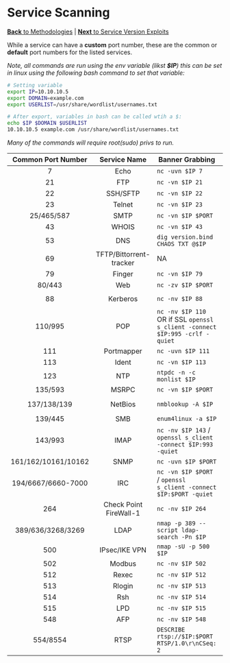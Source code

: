 # Service Scanning
[**Back** to Methodologies](/Methodology#methodologies) | [**Next** to Service Version Exploits](/Methodology/Network/Service_Version_Exploits.md#service-version-exploits)

While a service can have a **custom** port number, these are the common or **default** port numbers for the listed services.

*Note, all commands are run using the env variable (likst **$IP**) this can be set in linux using the following bash command to set that variable:*

```bash
# Setting variable
export IP=10.10.10.5
export DOMAIN=example.com
export USERLIST=/usr/share/wordlist/usernames.txt

# After export, variables in bash can be called wtih a $:
echo $IP $DOMAIN $USERLIST
10.10.10.5 example.com /usr/share/wordlist/usernames.txt
```

*Many of the commands will require root(sudo) privs to run.*

| Common Port Number | Service Name | Banner Grabbing | Basic enumeration |
| :-: | :-: | - | - |
| 7 | Echo | `nc -uvn $IP 7` | NA |
| 21 | FTP | `nc -vn $IP 21` | `nmap --script ftp-* -p 21 $IP` |
| 22 | SSH/SFTP| `nc -vn $IP 22` | `nmap -sC -sV --script ssh* -p 22 $IP` |
| 23 | Telnet| `nc -vn $IP 23` | `nmap -n -sV -Pn --script "*telnet* and safe" -p 23 $IP` |
| 25/465/587 | SMTP| `nc -vn $IP $PORT` | `nmap -p25 --script smtp-commands $IP` |
| 43 | WHOIS| `nc -vn $IP 43` | `whois -h $IP -p 43 "domain"` |
| 53 | DNS| `dig version.bind CHAOS TXT @$IP` | `nmap -n --script "(default and *dns*) or fcrdns or dns-srv-enum or dns-random-txid or dns-random-srcport" $IP` |
| 69 | TFTP/Bittorrent-tracker| NA | `nmap -n -Pn -sU -p69 -sV --script tftp-enum $IP` |
| 79 | Finger | `nc -vn $IP 79` | `finger @$IP` |
| 80/443 | Web | `nc -zv $IP $PORT` | Large Attack Surface, read Web section |
| 88 | Kerberos | `nc -nv $IP 88` | `nmap -p 88 --script=krb5-enum-users --script-args krb5-enum-users.realm="$Domain",userdb=$Userlist $IP` |
| 110/995 | POP | `nc -nv $IP 110` OR if SSL `openssl s_client -connect $IP:995 -crlf -quiet` | `nmap --script "pop* -sV -p $PORT $IP` |
| 111 | Portmapper | `nc -uvn $IP 111` | `rpcinfo $IP` `nmap -sSUC -p 111 $IP` |
| 113 | Ident | `nc -vn $IP 113` | `nmap -sC -sV -p 113 $IP` |
| 123 | NTP | `ntpdc -n -c monlist $IP` | `nmap -sU -sV --script "ntp* and (discovery or vuln) and not (dos or brute)" -p 123 $IP` |
| 135/593 | MSRPC | `nc -vn $IP $PORT` | `rpcdump.py -p $PORT $IP`(from impacket) |
| 137/138/139 | NetBios | `nmblookup -A $IP` | `nbtscan $IP/30` `nmap -sU -sV -T4 --script nbstat.nse -p 137 -Pn -n $IP` |
| 139/445 | SMB | `enum4linux -a $IP` | `nbtscan $IP` Huge attack surface, too many commands to list here |
| 143/993 | IMAP | `nc -nv $IP 143` / `openssl s_client -connect $IP:993 -quiet` | `msfconsole -q -x 'use auxiliary/scanner/imap/imap_version; set RHOSTS $IP; set RPORT 143; run; exit'` |
| 161/162/10161/10162 | SNMP | `nc -uvn $IP $PORT` | `nmap --script "snmp* and not snmp-brute" $IP` |
| 194/6667/6660-7000 | IRC | `nc -vn $IP $PORT` / `openssl s_client -connect $IP:$PORT -quiet` | `nmap -sV --script irc* -p $PORT $IP` |
| 264 | Check Point FireWall-1 | `nc -nv $IP 264` | ` printf '\x51\x00\x00\x00\x00\x00\x00\x21\x00\x00\x00\x0bsecuremote\x00'` | `nc -q 1 x.x.x.x 264 | grep -a CN | cut -c 2-` |
| 389/636/3268/3269 | LDAP | `nmap -p 389 --script ldap-search -Pn $IP` | `nmap -n -sV --script "ldap* and not brute" $IP` |
| 500 | IPsec/IKE VPN | `nmap -sU -p 500 $IP` | `ike-scan -M $IP` |
| 502 | Modbus | `nc -nv $IP 502` | `nmap --script modbus-discover -p 502 $IP` |
| 512 | Rexec | `nc -nv $IP 512` | `nmap -sC -sV -p 512` |
| 513 | Rlogin | `nc -nv $IP 513` | `apt-get install rsh-client;rlogin $IP $username` |
| 514 | Rsh | `nc -nv $IP 514` | `rsh $IP $command` |
| 515 | LPD | `nc -nv $IP 515` | `lpdprint.py $hostname $command` |
| 548 | AFP | `nc -nv $IP 548` | `nmap -sV --script "afp-* and not dos and not brute" -p 548 $IP` |
| 554/8554 | RTSP | `DESCRIBE rtsp://$IP:$PORT RTSP/1.0\r\nCSeq: 2` | `nmap -sV --script "rtsp-*" -p $PORT $IP` |
